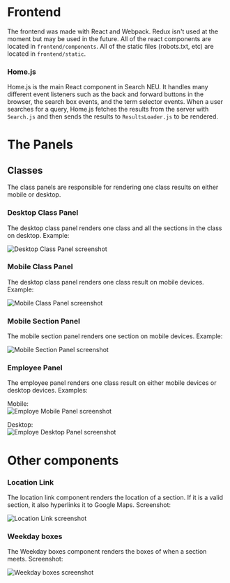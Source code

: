 # Frontend

The frontend was made with React and Webpack. Redux isn't used at the moment but may be used in the future. All of the react components are located in `frontend/components`. All of the static files (robots.txt, etc) are located in `frontend/static`.

### Home.js

Home.js is the main React component in Search NEU. It handles many different event listeners such as the back and forward buttons in the browser, the search box events, and the term selector events. When a user searches for a query, Home.js fetches the results from the server with `Search.js` and then sends the results to `ResultsLoader.js` to be rendered. 

# The Panels

## Classes

The class panels are responsible for rendering one class results on either mobile or desktop. 

### Desktop Class Panel

The desktop class panel renders one class and all the sections in the class on desktop. Example:

![Desktop Class Panel screenshot](https://i.imgur.com/h93IlBP.png)


### Mobile Class Panel

The desktop class panel renders one class result on mobile devices. Example:

![Mobile Class Panel screenshot](https://i.imgur.com/lqIFmcm.png)

### Mobile Section Panel

The mobile section panel renders one section on mobile devices. Example:

![Mobile Section Panel screenshot](https://i.imgur.com/izVuPL3.png)

### Employee Panel

The employee panel renders one class result on either mobile devices or desktop devices. Examples:

Mobile:  
![Employe Mobile Panel screenshot](https://i.imgur.com/JCgjW3a.png)

Desktop:  
![Employe Desktop Panel screenshot](https://i.imgur.com/Eyk3AYd.png)

# Other components

### Location Link

The location link component renders the location of a section. If it is a valid section, it also hyperlinks it to Google Maps. Screenshot:

![Location Link screenshot](https://i.imgur.com/tQ849bd.png)


### Weekday boxes

The Weekday boxes component renders the boxes of when a section meets. Screenshot:

![Weekday boxes screenshot](https://i.imgur.com/SIEeiCP.png)







